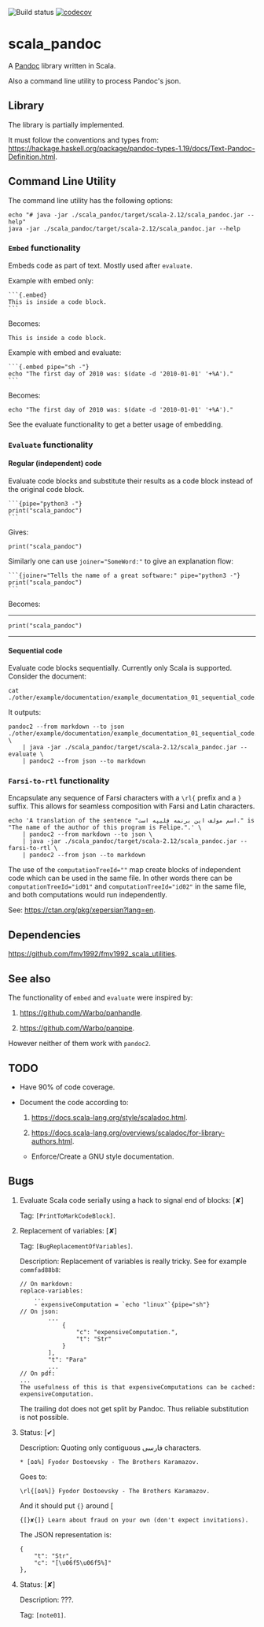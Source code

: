 ![Build status](https://travis-ci.com/fmv1992/scala_pandoc.svg?branch=dev)
[![codecov](https://codecov.io/gh/fmv1992/scala_pandoc/branch/dev/graph/badge.svg)](https://codecov.io/gh/fmv1992/scala_pandoc)

# scala_pandoc

A [Pandoc][pandoc] library written in Scala.

Also a command line utility to process Pandoc's json.

## Library

The library is partially implemented.

It must follow the conventions and types from: <https://hackage.haskell.org/package/pandoc-types-1.19/docs/Text-Pandoc-Definition.html>.

## Command Line Utility

The command line utility has the following options:

```{pipe="sh -"}
echo "# java -jar ./scala_pandoc/target/scala-2.12/scala_pandoc.jar --help"
java -jar ./scala_pandoc/target/scala-2.12/scala_pandoc.jar --help
```

[comment]: # ( ???: Put these as itemized bullets.)

### `Embed` functionality

Embeds code as part of text. Mostly used after `evaluate`.

Example with embed only:

~~~~~~~~~~~~~~~~~~~~~~~~~~~~~~~~~~~~~~~~~~~~~~~~~~~~~~~~~~~~~~
```{.embed}
This is inside a code block.
```
~~~~~~~~~~~~~~~~~~~~~~~~~~~~~~~~~~~~~~~~~~~~~~~~~~~~~~~~~~~~~~

Becomes:

```{.embed}
This is inside a code block.
```

Example with embed and evaluate:

~~~~~~~~~~~~~~~~~~~~~~~~~~~~~~~~~~~~~~~~~~~~~~~~~~~~~~~~~~~~~~
```{.embed pipe="sh -"}
echo "The first day of 2010 was: $(date -d '2010-01-01' '+%A')."
```
~~~~~~~~~~~~~~~~~~~~~~~~~~~~~~~~~~~~~~~~~~~~~~~~~~~~~~~~~~~~~~

Becomes:

```{.embed pipe="sh -"}
echo "The first day of 2010 was: $(date -d '2010-01-01' '+%A')."
```

See the evaluate functionality to get a better usage of embedding.

### `Evaluate` functionality

#### Regular (independent) code

Evaluate code blocks and substitute their results as a code block instead of the original code block.

~~~~~~~~~~~~~~~~~~~~~~~~~~~~~~~~~~~~~~~~~~~~~~~~~~~~~~~~~~~~~~
```{pipe="python3 -"}
print("scala_pandoc")
```
~~~~~~~~~~~~~~~~~~~~~~~~~~~~~~~~~~~~~~~~~~~~~~~~~~~~~~~~~~~~~~

Gives:

```{pipe="python3 -"}
print("scala_pandoc")
```

Similarly one can use `joiner="SomeWord:"` to give an explanation flow:

~~~~~~~~~~~~~~~~~~~~~~~~~~~~~~~~~~~~~~~~~~~~~~~~~~~~~~~~~~~~~~
```{joiner="Tells the name of a great software:" pipe="python3 -"}
print("scala_pandoc")
```
~~~~~~~~~~~~~~~~~~~~~~~~~~~~~~~~~~~~~~~~~~~~~~~~~~~~~~~~~~~~~~

Becomes:

* * *

```{joiner="Tells the name of a great software:" pipe="python3 -"}
print("scala_pandoc")
```

* * *

#### Sequential code

Evaluate code blocks sequentially. Currently only Scala is supported. Consider the document:

```{pipe="sh -"}
cat ./other/example/documentation/example_documentation_01_sequential_code.md
```

It outputs:

```{pipe="sh -"}
pandoc2 --from markdown --to json ./other/example/documentation/example_documentation_01_sequential_code.md \
    | java -jar ./scala_pandoc/target/scala-2.12/scala_pandoc.jar --evaluate \
    | pandoc2 --from json --to markdown
```

### `Farsi-to-rtl` functionality

Encapsulate any sequence of Farsi characters with a `\rl{` prefix and a `}` suffix. This allows for seamless composition with Farsi and Latin characters.

```{joiner="Gives us:" pipe="sh -"}
echo 'A translation of the sentence "اسم مولف این برنمه فِلیپه است." is "The name of the author of this program is Felipe.".' \
    | pandoc2 --from markdown --to json \
    | java -jar ./scala_pandoc/target/scala-2.12/scala_pandoc.jar --farsi-to-rtl \
    | pandoc2 --from json --to markdown
```

The use of the `computationTreeId=""` map create blocks of independent code which can be used in the same file. In other words there can be `computationTreeId="id01"` and `computationTreeId="id02"` in the same file, and both computations would run independently.

See: <https://ctan.org/pkg/xepersian?lang=en>.

## Dependencies

<https://github.com/fmv1992/fmv1992_scala_utilities>.

## See also

The functionality of `embed` and `evaluate` were inspired by:

1.  <https://github.com/Warbo/panhandle>.

1.  <https://github.com/Warbo/panpipe>.

However neither of them work with `pandoc2`.

## TODO

*   Have 90% of code coverage.

*   Document the code according to:

    1.  <https://docs.scala-lang.org/style/scaladoc.html>.

    1.  <https://docs.scala-lang.org/overviews/scaladoc/for-library-authors.html>.

    *   Enforce/Create a GNU style documentation.

## Bugs

1.  Evaluate Scala code serially using a hack to signal end of blocks: [✘]

    Tag: `[PrintToMarkCodeBlock]`.

1.  Replacement of variables: [✘]

    Tag: `[BugReplacementOfVariables]`.

    Description: Replacement of variables is really tricky. See for example
    `commfad88b8`:

    ```
    // On markdown:
    replace-variables:
        ...
        - expensiveComputation = `echo "linux"`{pipe="sh"}
    // On json:
            ...
                {
                    "c": "expensiveComputation.",
                    "t": "Str"
                }
            ],
            "t": "Para"
            ...
    // On pdf:
    ...
    The usefulness of this is that expensiveComputations can be cached:
    expensiveComputation.
    ```

    The trailing dot does not get split by Pandoc. Thus reliable substitution is not possible.

1.  Status: [✔]

    Description: Quoting only contiguous فارسی characters.

    ```
    * [۵۵%] Fyodor Dostoevsky - The Brothers Karamazov.
    ```

    Goes to:

    ```
    \rl{[۵۵%]} Fyodor Dostoevsky - The Brothers Karamazov.
    ```

    And it should put `{}` around [

    ```
    {[}✘{]} Learn about fraud on your own (don't expect invitations).
    ```

    The JSON representation is:

    ```
    {
        "t": "Str",
        "c": "[\u06f5\u06f5%]"
    },
    ```

1.  Status: [✘]

    Description: ???.

    Tag: `[note01]`.

[pandoc]: http://pandoc.org

[comment]: # ( vim: set filetype=markdown fileformat=unix nowrap spell: )
